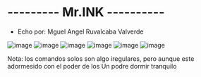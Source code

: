 # --------- Mr.INK ----------
- Echo por: Mguel Angel Ruvalcaba Valverde

![image](https://github.com/user-attachments/assets/def0c9eb-c0b9-41b9-9ec8-1161e5b3cacb)
![image](https://github.com/user-attachments/assets/c9533e8a-a093-4d22-9948-c8d10dcfe654)
![image](https://github.com/user-attachments/assets/1ed4dacb-7c5b-4aae-aeec-8d79db6937f0)
![image](https://github.com/user-attachments/assets/d957d47f-bcf9-4e9a-b7c0-7b8d1003c2bf)
![image](https://github.com/user-attachments/assets/6634409c-53f1-459c-aacd-19ee2bc5e263)
![image](https://github.com/user-attachments/assets/aaef99e6-7fb4-4830-81f7-cbdecf94c17e)

Nota: los comandos solos son algo iregulares, pero aunque este adormesido con el poder de los Un podre dormir tranquilo
